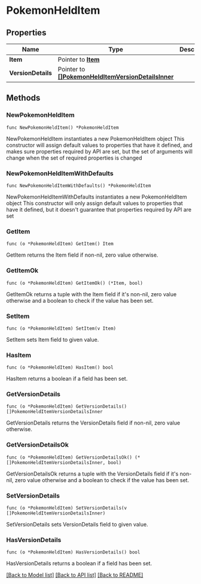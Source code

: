 # PokemonHeldItem

## Properties

Name | Type | Description | Notes
------------ | ------------- | ------------- | -------------
**Item** | Pointer to [**Item**](Item.md) |  | [optional] 
**VersionDetails** | Pointer to [**[]PokemonHeldItemVersionDetailsInner**](PokemonHeldItemVersionDetailsInner.md) |  | [optional] 

## Methods

### NewPokemonHeldItem

`func NewPokemonHeldItem() *PokemonHeldItem`

NewPokemonHeldItem instantiates a new PokemonHeldItem object
This constructor will assign default values to properties that have it defined,
and makes sure properties required by API are set, but the set of arguments
will change when the set of required properties is changed

### NewPokemonHeldItemWithDefaults

`func NewPokemonHeldItemWithDefaults() *PokemonHeldItem`

NewPokemonHeldItemWithDefaults instantiates a new PokemonHeldItem object
This constructor will only assign default values to properties that have it defined,
but it doesn't guarantee that properties required by API are set

### GetItem

`func (o *PokemonHeldItem) GetItem() Item`

GetItem returns the Item field if non-nil, zero value otherwise.

### GetItemOk

`func (o *PokemonHeldItem) GetItemOk() (*Item, bool)`

GetItemOk returns a tuple with the Item field if it's non-nil, zero value otherwise
and a boolean to check if the value has been set.

### SetItem

`func (o *PokemonHeldItem) SetItem(v Item)`

SetItem sets Item field to given value.

### HasItem

`func (o *PokemonHeldItem) HasItem() bool`

HasItem returns a boolean if a field has been set.

### GetVersionDetails

`func (o *PokemonHeldItem) GetVersionDetails() []PokemonHeldItemVersionDetailsInner`

GetVersionDetails returns the VersionDetails field if non-nil, zero value otherwise.

### GetVersionDetailsOk

`func (o *PokemonHeldItem) GetVersionDetailsOk() (*[]PokemonHeldItemVersionDetailsInner, bool)`

GetVersionDetailsOk returns a tuple with the VersionDetails field if it's non-nil, zero value otherwise
and a boolean to check if the value has been set.

### SetVersionDetails

`func (o *PokemonHeldItem) SetVersionDetails(v []PokemonHeldItemVersionDetailsInner)`

SetVersionDetails sets VersionDetails field to given value.

### HasVersionDetails

`func (o *PokemonHeldItem) HasVersionDetails() bool`

HasVersionDetails returns a boolean if a field has been set.


[[Back to Model list]](../README.md#documentation-for-models) [[Back to API list]](../README.md#documentation-for-api-endpoints) [[Back to README]](../README.md)


